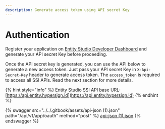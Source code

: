 ```yaml
---
description: Generate access token using API secret Key
---
```


# Authentication

Register your application on [Entity Studio Developer Dashboard](../developer-dashboard.md) and generate your API secret Key before proceeding.&#x20;

Once the API secret key is generated, you can use the API below to generate a new access token. Just pass your API secret Key in `X-Api-Secret-Key` header to generate access token. The `access_token` is required to access all SSI APIs. Read the next section for more details.&#x20;



{% hint style="info" %}
Entity Studio SSI API base URL: [https://api.entity.hypersign.id](https://api.entity.hypersign.id)
{% endhint %}

{% swagger src="../../.gitbook/assets/api-json (1).json" path="/api/v1/app/oauth" method="post" %}
[api-json (1).json](<../../.gitbook/assets/api-json (1).json>)
{% endswagger %}

